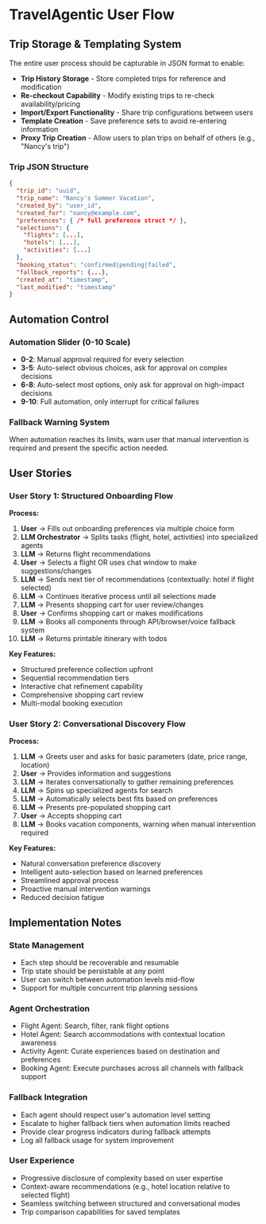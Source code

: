 # TravelAgentic User Flow

## Trip Storage & Templating System

The entire user process should be capturable in JSON format to enable:

- **Trip History Storage** - Store completed trips for reference and modification
- **Re-checkout Capability** - Modify existing trips to re-check availability/pricing
- **Import/Export Functionality** - Share trip configurations between users
- **Template Creation** - Save preference sets to avoid re-entering information
- **Proxy Trip Creation** - Allow users to plan trips on behalf of others (e.g., "Nancy's trip")

### Trip JSON Structure
```json
{
  "trip_id": "uuid",
  "trip_name": "Nancy's Summer Vacation",
  "created_by": "user_id",
  "created_for": "nancy@example.com",
  "preferences": { /* full preference struct */ },
  "selections": {
    "flights": [...],
    "hotels": [...],
    "activities": [...]
  },
  "booking_status": "confirmed|pending|failed",
  "fallback_reports": {...},
  "created_at": "timestamp",
  "last_modified": "timestamp"
}
```

## Automation Control

### Automation Slider (0-10 Scale)
- **0-2**: Manual approval required for every selection
- **3-5**: Auto-select obvious choices, ask for approval on complex decisions
- **6-8**: Auto-select most options, only ask for approval on high-impact decisions
- **9-10**: Full automation, only interrupt for critical failures

### Fallback Warning System
When automation reaches its limits, warn user that manual intervention is required and present the specific action needed.

## User Stories

### User Story 1: Structured Onboarding Flow

**Process:**
1. **User** → Fills out onboarding preferences via multiple choice form
2. **LLM Orchestrator** → Splits tasks (flight, hotel, activities) into specialized agents
3. **LLM** → Returns flight recommendations
4. **User** → Selects a flight OR uses chat window to make suggestions/changes
5. **LLM** → Sends next tier of recommendations (contextually: hotel if flight selected)
6. **LLM** → Continues iterative process until all selections made
7. **LLM** → Presents shopping cart for user review/changes
8. **User** → Confirms shopping cart or makes modifications
9. **LLM** → Books all components through API/browser/voice fallback system
10. **LLM** → Returns printable itinerary with todos

**Key Features:**
- Structured preference collection upfront
- Sequential recommendation tiers
- Interactive chat refinement capability
- Comprehensive shopping cart review
- Multi-modal booking execution

### User Story 2: Conversational Discovery Flow

**Process:**
1. **LLM** → Greets user and asks for basic parameters (date, price range, location)
2. **User** → Provides information and suggestions
3. **LLM** → Iterates conversationally to gather remaining preferences
4. **LLM** → Spins up specialized agents for search
5. **LLM** → Automatically selects best fits based on preferences
6. **LLM** → Presents pre-populated shopping cart
7. **User** → Accepts shopping cart
8. **LLM** → Books vacation components, warning when manual intervention required

**Key Features:**
- Natural conversation preference discovery
- Intelligent auto-selection based on learned preferences
- Streamlined approval process
- Proactive manual intervention warnings
- Reduced decision fatigue

## Implementation Notes

### State Management
- Each step should be recoverable and resumable
- Trip state should be persistable at any point
- User can switch between automation levels mid-flow
- Support for multiple concurrent trip planning sessions

### Agent Orchestration
- Flight Agent: Search, filter, rank flight options
- Hotel Agent: Search accommodations with contextual location awareness
- Activity Agent: Curate experiences based on destination and preferences
- Booking Agent: Execute purchases across all channels with fallback support

### Fallback Integration
- Each agent should respect user's automation level setting
- Escalate to higher fallback tiers when automation limits reached
- Provide clear progress indicators during fallback attempts
- Log all fallback usage for system improvement

### User Experience
- Progressive disclosure of complexity based on user expertise
- Context-aware recommendations (e.g., hotel location relative to selected flight)
- Seamless switching between structured and conversational modes
- Trip comparison capabilities for saved templates 